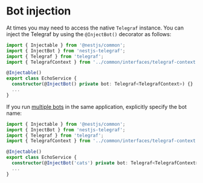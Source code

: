 # Bot injection
At times you may need to access the native `Telegraf` instance. You can inject the Telegraf by using the `@InjectBot()` decorator as follows:

```typescript {8} title="src/echo/echo.service.ts"
import { Injectable } from '@nestjs/common';
import { InjectBot } from 'nestjs-telegraf';
import { Telegraf } from 'telegraf';
import { TelegrafContext } from '../common/interfaces/telegraf-context.interface.ts';

@Injectable()
export class EchoService {
  constructor(@InjectBot() private bot: Telegraf<TelegrafContext>) {}
  ...
}
```

If you run [multiple bots](/extras/multiple-bots) in the same application, explicitly specify the bot name:

```typescript {8} title="src/echo/echo.service.ts"
import { Injectable } from '@nestjs/common';
import { InjectBot } from 'nestjs-telegraf';
import { Telegraf } from 'telegraf';
import { TelegrafContext } from '../common/interfaces/telegraf-context.interface.ts';

@Injectable()
export class EchoService {
  constructor(@InjectBot('cats') private bot: Telegraf<TelegrafContext>) {}
  ...
}
```